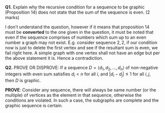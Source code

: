 **Q1.** Explain why the recursive condition for a sequence to be
graphic (Proposition 14) does not state that the sum of
the sequence is even. (2 marks)

I don't understand the question, however if it means that proposition 14 must be **converted** to the one given in the question, it must be noted that even if the sequence comprises of numbers which sum up to an even number a graph may not exist. E.g. consider sequence $2,2$, if our condition now is just to delete the first vertex and see if the resultant sum is even, we fail right here. A simple graph with one vertex shall not have an edge but per the above statement it is. Hence a contradiction.

**Q2.** PROVE OR DISPROVE: If a sequence $D = \left<d_1, d_2, \dots,d_n\right>$ of non-negative integers with even sum satisfies $d_i < n$ for all $i$, and $|d_i − d_j | \leq 1$ for all $i,j$, then $D$ is graphic.

**PROVE**: Consider any sequence, there will always be same number (or the multiple) of vertices as the element in that sequence, otherwise the conditions are violated. In such a case, the subgraphs are complete and the graphic sequence is certain.